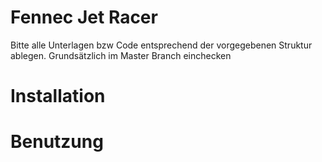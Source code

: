 # Fennec Jet Racer
Bitte alle Unterlagen bzw Code entsprechend der vorgegebenen Struktur ablegen.
Grundsätzlich im Master Branch einchecken


# Installation


# Benutzung


